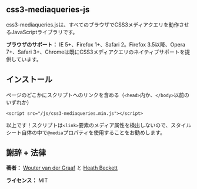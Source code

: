 css3-mediaqueries-js
--

css3-mediaqueries.jsは、すべてのブラウザでCSS3メディアクエリを動作させるJavaScriptライブラリです。

**ブラウザのサポート：** IE 5+、Firefox 1+、Safari 2。Firefox 3.5以降、Opera 7+、Safari 3+、Chromeは既にCSS3メディアクエリのネイティブサポートを提供しています。

インストール
--

ページのどこかにスクリプトへのリンクを含める（`<head>`内か、`</body>`以前のいずれか）

    <script src="/js/css3-mediaqueries.min.js"></script>

以上です！スクリプトは`<link>`要素のメディア属性を検出しないので、スタイルシート自体の中で``@media``プロパティを使用することをお勧めします。

謝辞 + 法律
--

**著者：** <a href="https://github.com/woutervandergraaf">Wouter van der Graaf</a> と <a href="https://github.com/heathcliff">Heath Beckett</a>

**ライセンス：** MIT
